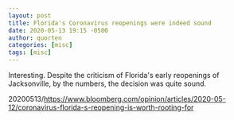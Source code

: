 ```yaml
---
layout: post
title: Florida's Coronavirus reopenings were indeed sound
date: 2020-05-13 19:15 -0500
author: quorten
categories: [misc]
tags: [misc]
---
```


Interesting.  Despite the criticism of Florida's early reopenings of
Jacksonville, by the numbers, the decision was quite sound.

20200513/https://www.bloomberg.com/opinion/articles/2020-05-12/coronavirus-florida-s-reopening-is-worth-rooting-for
